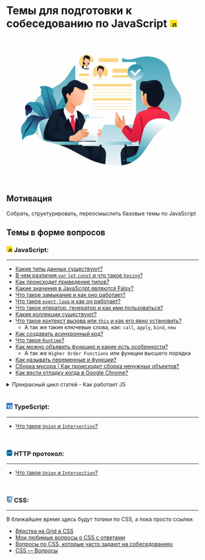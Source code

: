 <h1>
  <span>Темы для подготовки к собеседованию по JavaScript</span>
  <img src="./assets/JavaScript.png" width="20" height="20" />
</h1>

<img src="./assets/job_interview.jpg"/>

## Мотивация

Собрать, структурировать, переосмыслить базовые темы по JavaScript

## Темы в форме вопросов

<h3>
  <img src="./assets/JavaScript.png" width="16" height="16" />
  <span>JavaScript:</span>
</h3>

---

- [Какие типы данных существуют?](./topics/base_types.md)
- [В чем различия `var` `let` `const` и что такое `hosing`?](./topics/var_let_const_hosting.md)
- [Как происходит приведение типов?](./topics/type_conversions.md)
- [Какие значения в JavaScript являются Falsy?](./topics/falsy.md)
- [Что такое замыкание и как оно работает?](./topics/closure.md)
- [Что такое `event-loop` и как он работает?](./topics/event_loop.md)
- [Что такое итератор, генератор и как ими пользоваться?](./topics/generator_iterator.md)
- [Какие коллекции существуют?](./topics/collections.md)
- [Что такое контекст вызова или `this` и как его явно установить?](./topics/this.md)
  - А так же такие ключевые слова, как: `call`, `apply`, `bind`, `new`
- [Как создавать асинхронный код?](./topics/async.md)
- [Что такое `Runtime`?](./topics/runtime.md)
- [Как можно объявить функцию и какие есть особенности?](./topics/function.md)
  - А так же `Higher Order Functions` или функции высшего порядка
- [Как называть переменные и функции?](./topics/nameing_rules.md)
- [Сборка мусора | Как происходит сборка ненужных объектов?](./topics/garbage_collect.md)
- [Как вести отладку когда в Google Chrome?](./topics/debugging.md)

<details>
  <summary>Прекрасный цикл статей - Как работает JS</summary>

  1. [Обзор движка, механизмов времени выполнения, стека вызовов](https://habrahabr.ru/company/ruvds/blog/337042/)
  1. [О внутреннем устройстве V8 и оптимизации кода](https://habrahabr.ru/company/ruvds/blog/337460/)
  1. [Управление памятью, четыре вида утечек памяти и борьба с ними](https://habrahabr.ru/company/ruvds/blog/338150/)
  1. [Цикл событий, асинхронность и пять способов улучшения кода с помощью async / await](https://habrahabr.ru/company/ruvds/blog/340508/)
  1. [WebSocket и HTTP/2+SSE. Что выбрать?](https://habrahabr.ru/company/ruvds/blog/342346/)
  1. [Особенности и сфера применения WebAssembly](https://habrahabr.ru/company/ruvds/blog/343568/)
  1. [Веб-воркеры и пять сценариев их использования](https://habrahabr.ru/company/ruvds/blog/348424/)
  1. [Сервис-воркеры](https://habrahabr.ru/company/ruvds/blog/349858/)
  1. [Веб push-уведомления](https://habrahabr.ru/company/ruvds/blog/350486/)
  1. [Отслеживание изменений в DOM с помощью MutationObserver](https://habrahabr.ru/company/ruvds/blog/351256/)
  1. [Движки рендеринга веб-страниц и советы по оптимизации их производительности](https://habrahabr.ru/company/ruvds/blog/351802/)
  1. [Сетевая подсистема браузеров, оптимизация её производительности и безопасности](https://habr.com/company/ruvds/blog/354070/)
  1. [Анимация средствами CSS и JavaScript](https://habr.com/company/ruvds/blog/354438/)
  1. [Как работает JS: абстрактные синтаксические деревья, парсинг и его оптимизация](https://habr.com/company/ruvds/blog/415269/)
  1. [Как работает JS: классы и наследование, транспиляция в Babel и TypeScript](https://habr.com/company/ruvds/blog/415377/)
  1. [Как работает JS: системы хранения данных](https://habr.com/company/ruvds/blog/415505/)
  1. [Как работает JS: технология Shadow DOM и веб-компоненты](https://habr.com/company/ruvds/blog/415881/)
  1. [Как работает JS: WebRTC и механизмы P2P-коммуникаций](https://habr.com/company/ruvds/blog/416821/)
  1. [Как работает JS: пользовательские элементы](https://habr.com/company/ruvds/blog/419831/)

</details>

<br />

<h3>
  <img src="./assets/ts-logo-128.png" width="16" height="16" />
  <span>TypeScript:</span>
</h3>

---

- [Что такое `Union` и `Intersection`?](./topics_ts/union_and_ntersection.md)

<br />

<h3>
  <img src="./assets/HTTP_logo.svg" width="16" height="16" />
  <span>HTTP протокол:</span>
</h3>

---

- [Что такое `Union` и `Intersection`?](./topics_ts/union_and_ntersection.md)

<br />

<h3>
  <img src="./assets/CSS.png" width="16" height="16" />
  <span>CSS:</span>
</h3>

---

  В ближайшее время здесь будут топики по CSS, a пока просто ссылки:

- [Вёрстка на Grid в CSS](https://medium.com/@stasonmars/%D0%B2%D0%B5%CC%88%D1%80%D1%81%D1%82%D0%BA%D0%B0-%D0%BD%D0%B0-grid-%D0%B2-css-%D0%BF%D0%BE%D0%BB%D0%BD%D0%BE%D0%B5-%D1%80%D1%83%D0%BA%D0%BE%D0%B2%D0%BE%D0%B4%D1%81%D1%82%D0%B2%D0%BE-%D0%B8-%D1%81%D0%BF%D1%80%D0%B0%D0%B2%D0%BE%D1%87%D0%BD%D0%B8%D0%BA-220508316f8b)
- [Мои любимые вопросы о CSS с ответами](https://habr.com/ru/post/499370/)
- [Вопросы по CSS, которые часто задают на собеседованиях](https://fruntend.com/posts/voprosy-po-css-kotorye-chasto-zadayut-na-sobesedovaniyakh)
- [CSS — Вопросы](https://chm.org.ua/css-interview/)
